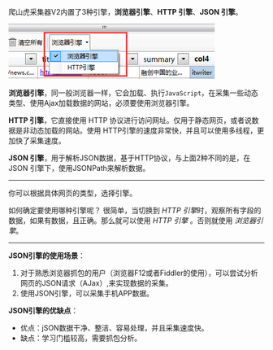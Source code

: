 爬山虎采集器V2内置了3种引擎，**浏览器引擎**、**HTTP 引擎**、**JSON 引擎**。

![engine](img/engine.png)

**浏览器引擎**，同一般浏览器一样，它会加载、执行`JavaScript`，在采集一些动态类型、使用Ajax加载数据的网站，必须要使用浏览器引擎。

**HTTP 引擎**，它直接使用 HTTP 协议进行访问网址。仅用于静态网页，或者说数据是非动态加载的网站。使用 HTTP引擎的速度非常快，并且可以使用多线程，更加快了采集速度。

**JSON 引擎**，用于解析JSON数据，基于HTTP协议，与上面2种不同的是，在JSON 引擎下，使用JSONPath来解析数据。

---

你可以根据具体网页的类型，选择引擎。 

如何确定要使用哪种引擎呢？ 
很简单，当切换到 *HTTP 引擎*时，观察所有字段的数据，如果有数据，且正确。那么就可以使用 *HTTP 引擎* 。否则就使用 *浏览器引擎*。

---

**JSON引擎的使用场景**：

1. 对于熟悉浏览器抓包的用户（浏览器F12或者Fiddler的使用），可以尝试分析网页的JSON请求（AJax）,来实现数据的采集。 
2. 使用JSON引擎，可以采集手机APP数据。

**JSON引擎的优缺点**：

* 优点：jSON数据干净、整洁、容易处理，并且采集速度快。
* 缺点：学习门槛较高，需要抓包分析。